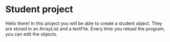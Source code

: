 # Student project
Hello there!
In this project you will be able to create a student object.
They are stored in an ArrayList and a textFile. Every time you reload the program, 
you can edit the objects.
